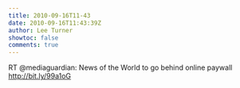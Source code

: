 ```yaml
---
title: 2010-09-16T11-43
date: 2010-09-16T11:43:39Z
author: Lee Turner
showtoc: false
comments: true
---
```


RT @mediaguardian: News of the World to go behind online paywall http://bit.ly/99a1oG

